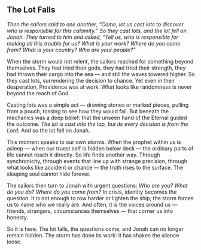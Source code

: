 ## The Lot Falls

*Then the sailors said to one another, “Come, let us cast lots to discover who is responsible for this calamity.” So they cast lots, and the lot fell on Jonah. They turned to him and asked, “Tell us, who is responsible for making all this trouble for us? What is your work? Where do you come from? What is your country? Who are your people?”*

When the storm would not relent, the sailors reached for something beyond themselves. They had tried their gods, they had tried their strength, they had thrown their cargo into the sea — and still the waves towered higher. So they cast lots, surrendering the decision to chance. Yet even in their desperation, Providence was at work. What looks like randomness is never beyond the reach of God.

Casting lots was a simple act — drawing stones or marked pieces, pulling from a pouch, tossing to see how they would fall. But beneath the mechanics was a deep belief: that the unseen hand of the Eternal guided the outcome. *The lot is cast into the lap, but its every decision is from the Lord.* And so the lot fell on Jonah.

This moment speaks to our own storms. When the prophet within us is asleep — when our truest self is hidden below deck — the ordinary parts of life cannot reach it directly. So life finds another way. Through synchronicity, through events that line up with strange precision, through what looks like accident or chance — the truth rises to the surface. The sleeping soul cannot hide forever.

The sailors then turn to Jonah with urgent questions: *Who are you? What do you do? Where do you come from?* In crisis, identity becomes the question. It is not enough to row harder or lighten the ship; the storm forces us to name who we really are. And often, it is the voices around us — friends, strangers, circumstances themselves — that corner us into honesty.

So it is here. The lot falls, the questions come, and Jonah can no longer remain hidden. The storm has done its work: it has shaken the silence loose.
